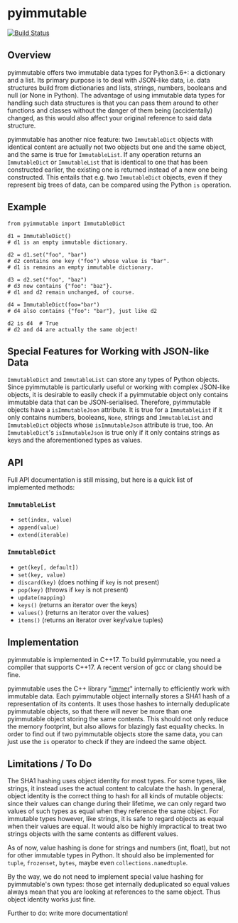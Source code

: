 # pyimmutable

[![Build Status](https://travis-ci.org/spacedentist/pyimmutable.svg?branch=master)](https://travis-ci.org/spacedentist/pyimmutable)

## Overview

pyimmutable offers two immutable data types for Python3.6+: a dictionary and a list. Its primary purpose is to deal with JSON-like data, i.e. data structures build from dictionaries and lists, strings, numbers, booleans and null (or None in Python). The advantage of using immutable data types for handling such data structures is that you can pass them around to other functions and classes without the danger of them being (accidentally) changed, as this would also affect your original reference to said data structure.

pyimmutable has another nice feature: two `ImmutableDict` objects with identical content are actually not two objects but one and the same object, and the same is true for `ImmutableList`. If any operation returns an `ImmutableDict` or `ImmutableList` that is identical to one that has been constructed earlier, the existing one is returned instead of a new one being constructed. This entails that e.g. two `ImmutableDict` objects, even if they represent big trees of data, can be compared using the Python `is` operation.

## Example

    from pyimmutable import ImmutableDict

    d1 = ImmutableDict()
    # d1 is an empty immutable dictionary.

    d2 = d1.set("foo", "bar")
    # d2 contains one key ("foo") whose value is "bar".
    # d1 is remains an empty immutable dictionary.

    d3 = d2.set("foo", "baz")
    # d3 now contains {"foo": "baz"}.
    # d1 and d2 remain unchanged, of course.

    d4 = ImmutableDict(foo="bar")
    # d4 also contains {"foo": "bar"}, just like d2

    d2 is d4  # True
    # d2 and d4 are actually the same object!

## Special Features for Working with JSON-like Data

`ImmutableDict` and `ImmutableList` can store any types of Python objects. Since pyimmutable is particularly useful or working with complex JSON-like objects, it is desirable to easily check if a pyimmutable object only contains immutable data that can be JSON-serialised. Therefore, pyimmutable objects have a `isImmutableJson` attribute. It is true for a `ImmutableList` if it only contains numbers, booleans, `None`, strings and `ImmutableList` and `ImmutableDict` objects whose `isImmutableJson` attribute is true, too. An `ImmutableDict`'s `isImmutableJson` is true only if it only contains strings as keys and the aforementioned types as values.

## API

Full API documentation is still missing, but here is a quick list of implemented methods:

### `ImmutableList`

-   `set(index, value)`
-   `append(value)`
-   `extend(iterable)`

### `ImmutableDict`

-   `get(key[, default])`
-   `set(key, value)`
-   `discard(key)` (does nothing if `key` is not present)
-   `pop(key)` (throws if `key` is not present)
-   `update(mapping)`
-   `keys()` (returns an iterator over the keys)
-   `values()` (returns an iterator over the values)
-   `items()` (returns an iterator over key/value tuples)

## Implementation

pyimmutable is implemented in C++17. To build pyimmutable, you need a compiler that supports C++17. A recent version of gcc or clang should be fine.

pyimmutable uses the C++ library "[immer](https://github.com/arximboldi/immer)" internally to efficiently work with immutable data. Each pyimmutable object internally stores a SHA1 hash of a representation of its contents. It uses those hashes to internally deduplicate pyimmutable objects, so that there will never be more than one pyimmutable object storing the same contents. This should not only reduce the memory footprint, but also allows for blazingly fast equality checks. In order to find out if two pyimmutable objects store the same data, you can just use the `is` operator to check if they are indeed the same object.

## Limitations / To Do

The SHA1 hashing uses object identity for most types. For some types, like strings, it instead uses the actual content to calculate the hash. In general, object identity is the correct thing to hash for all kinds of mutable objects: since their values can change during their lifetime, we can only regard two values of such types as equal when they reference the same object. For immutable types however, like strings, it is safe to regard objects as equal when their values are equal. It would also be highly impractical to treat two strings objects with the same contents as different values.

As of now, value hashing is done for strings and numbers (int, float), but not for other immutable types in Python. It should also be implemented for `tuple`, `frozenset`, `bytes`, maybe even `collections.namedtuple`.

By the way, we do not need to implement special value hashing for pyimmutable's own types: those get internally deduplicated so equal values always mean that you are looking at references to the same object. Thus object identity works just fine.

Further to do: write more documentation!

